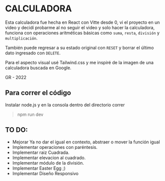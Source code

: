 # CALCULADORA

Esta calculadora fue hecha en React con Vitte desde 0, vi el proyecto en un video
y decidí probarme al no seguir el video y solo hacer la calculadora, funciona
con operaciones aritméticas básicas como `suma`, `resta`, `división` y `multiplicación`.

También puede regresar a su estado original con `RESET` y borrar el último dato
ingresado con `DELETE`.

Para el aspecto visual usé Tailwind.css y me inspiré de la imagen de una calculadora 
buscada en Google.

GR - 2022

## Para correr el código

Instalar node.js y en la consola dentro del directorio correr

> npm run dev

## TO DO:

- Mejorar Ya no dar el igual en contexto, abstraer o mover la función igual
- Implementar operaciones con paréntesis.
- Implementar raiz Cuadrada.
- Implementar elevacion al cuadrado.
- Implementar módulo de la división.
- Implementar Easter Egg ;)
- Implementar Diseño Responsivo